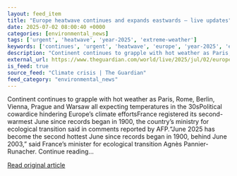 ```yaml
---
layout: feed_item
title: "Europe heatwave continues and expands eastwards – live updates"
date: 2025-07-02 08:00:40 +0000
categories: [environmental_news]
tags: ['urgent', 'heatwave', 'year-2025', 'extreme-weather']
keywords: ['continues', 'urgent', 'heatwave', 'europe', 'year-2025', 'extreme-weather']
description: "Continent continues to grapple with hot weather as Paris, Rome, Berlin, Vienna, Prague and Warsaw all expecting temperatures in the 30sPolitical cowardice hi..."
external_url: https://www.theguardian.com/world/live/2025/jul/02/europe-heatwave-weather-france-italy-germany-poland-live-news-updates
is_feed: true
source_feed: "Climate crisis | The Guardian"
feed_category: "environmental_news"
---
```


Continent continues to grapple with hot weather as Paris, Rome, Berlin, Vienna, Prague and Warsaw all expecting temperatures in the 30sPolitical cowardice hindering Europe’s climate effortsFrance registered its second-warmest June since records began in 1900, the country’s ministry for ecological transition said in comments reported by AFP.“June 2025 has become the second hottest June since records began in 1900, behind June 2003,” said France’s minister for ecological transition Agnès Pannier-Runacher. Continue reading...

[Read original article](https://www.theguardian.com/world/live/2025/jul/02/europe-heatwave-weather-france-italy-germany-poland-live-news-updates)
